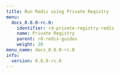 ```yaml
---
title: Run Redis using Private Registry
menu:
  docs_0.8.0-rc.0:
    identifier: rd-private-registry-redis
    name: Private Registry
    parent: rd-redis-guides
    weight: 20
menu_name: docs_0.8.0-rc.0
info:
  version: 0.8.0-rc.0
---
```


